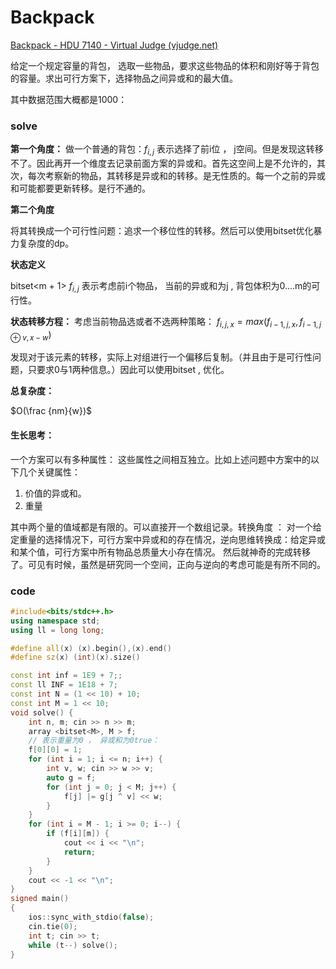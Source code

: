 # Backpack
 [Backpack - HDU 7140 - Virtual Judge (vjudge.net)](https://vjudge.net/problem/HDU-7140)

给定一个规定容量的背包， 选取一些物品，要求这些物品的体积和刚好等于背包的容量。求出可行方案下，选择物品之间异或和的最大值。

其中数据范围大概都是1000：

### solve

**第一个角度：**
做一个普通的背包：$f_{i ,j }$ 表示选择了前i位 ， j空间。但是发现这转移不了。因此再开一个维度去记录前面方案的异或和。首先这空间上是不允许的，其次，每次考察新的物品，其转移是异或和的转移。是无性质的。每一个之前的异或和可能都要更新转移。是行不通的。

**第二个角度**

将其转换成一个可行性问题：追求一个移位性的转移。然后可以使用bitset优化暴力复杂度的dp。

**状态定义**

bitset<m + 1> $f_{i ,j}$ 表示考虑前i个物品， 当前的异或和为j , 背包体积为0....m的可行性。

**状态转移方程：**
考虑当前物品选或者不选两种策略：
$f_{i , j , x} = max(f_{i - 1 , j , x} , f _{i -1 , j \oplus v , x - w})$

发现对于该元素的转移，实际上对组进行一个偏移后复制。（并且由于是可行性问题，只要求0与1两种信息。）因此可以使用bitset , 优化。

**总复杂度：**

$O(\frac {nm}{w})$

#### 生长思考：
一个方案可以有多种属性： 这些属性之间相互独立。比如上述问题中方案中的以下几个关键属性：

1. 价值的异或和。
2. 重量

其中两个量的值域都是有限的。可以直接开一个数组记录。转换角度 ： 对一个给定重量的选择情况下，可行方案中异或和的存在情况，逆向思维转换成：给定异或和某个值，可行方案中所有物品总质量大小存在情况。 然后就神奇的完成转移了。可见有时候，虽然是研究同一个空间，正向与逆向的考虑可能是有所不同的。

### code

```cpp
#include<bits/stdc++.h>
using namespace std;
using ll = long long;

#define all(x) (x).begin(),(x).end()
#define sz(x) (int)(x).size()

const int inf = 1E9 + 7;;
const ll INF = 1E18 + 7;
const int N = (1 << 10) + 10;
const int M = 1 << 10;
void solve() {
	int n, m; cin >> n >> m;
	array <bitset<M>, M > f;
	// 表示重量为0 ， 异或和为0true：
	f[0][0] = 1;
	for (int i = 1; i <= n; i++) {
		int v, w; cin >> w >> v;
		auto g = f;
		for (int j = 0; j < M; j++) {
			f[j] |= g[j ^ v] << w;
		}
	}
	for (int i = M - 1; i >= 0; i--) {
		if (f[i][m]) {
			cout << i << "\n";
			return;
		}
	}
	cout << -1 << "\n";
}
signed main()
{
	ios::sync_with_stdio(false);
	cin.tie(0);
	int t; cin >> t;
	while (t--) solve();
}
```

